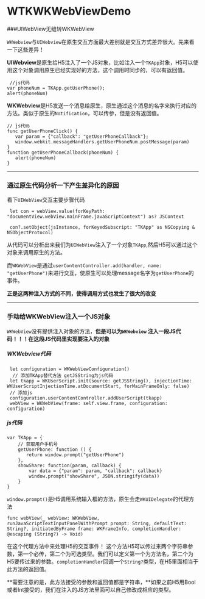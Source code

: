# WTKWKWebViewDemo
###UIWebView无缝转WKWebView


`WKWebview`与`UIWebview`在原生交互方面最大差别就是交互方式差异很大。先来看一下这些差异！

 **UIWebview**是原生给H5注入了一个JS对象，比如注入一个`TKApp`对象，H5可以使用这个对象调用原生已经实现好的方法，这个调用时同步的，可以有返回值。
 
 ```
  //js代码
 var phoneNum = TKApp.getUserPhone();
 alert(phoneNum)
 ```
 **WKWebview**是H5发送一个消息给原生，原生通过这个消息的名字来执行对应的方法。类似于原生的`Notification`，可以传参，但是没有返回值。
 
 ```
 // js代码
 func getUserPhoneClick() {
 	var param = {"callback": "getUserPhoneCallback"};
 	window.webkit.messageHandlers.getUserPhoneNum.postMessage(param)
 }
 function getUserPhoneCallback(phoneNum) {
 	alert(phoneNum)
 }
 ```
****
### 通过原生代码分析一下产生差异化的原因

 看下`UIWebView`交互主要步骤代码
 
 ```
  let con = webView.value(forKeyPath: "documentView.webView.mainFrame.javaScriptContext") as? JSContext
 
  con?.setObject(jsInstance, forKeyedSubscript: "TKApp" as NSCopying & NSObjectProtocol)
 ```
 从代码可以分析出来我们为`UIWebView`注入了一个对象`TKApp`,然后H5可以通过这个对象来调用原生的方法。
 
 而`WKWebView`是通过`userContentController.add(handler, name: "getUserPhone")`来进行交互，使原生可以处理message名字为`getUserPhone`的事件。
 
 **正是这两种注入方式的不同，使得调用方式也发生了很大的改变**
 
 ****
 
### 手动给WKWebView注入一个JS对象
`WKWebView`没有提供注入对象的方法，**但是可以为`WKWebview` 注入一段JS代码！！！在这段JS代码里实现要注入的对象**
##### WKWebview代码

```
 let configuration = WKWebViewConfiguration()
  // 添加TKApp替代方法 getJSString为js代码
 let tkapp = WKUserScript.init(source: getJSString(), injectionTime: WKUserScriptInjectionTime.atDocumentStart, forMainFrameOnly: false)
 // 添加js
 configuration.userContentController.addUserScript(tkapp)
 webView = WKWebView(frame: self.view.frame, configuration: configuration)
```
##### js代码

```
var TKApp = {
    // 获取用户手机号
    getUserPhone: function () {
       return window.prompt("getUserPhone")
    },
    showShare: function(param, callback) {
        var data = {"param": param, "callback": callback}
        window.prompt("showShare", JSON.stringify(data))
    }
}
```
`window.prompt()`是H5调用系统输入框的方法，原生会走`WKUIDelegate`的代理方法

```
func webView(_ webView: WKWebView, runJavaScriptTextInputPanelWithPrompt prompt: String, defaultText: String?, initiatedByFrame frame: WKFrameInfo, completionHandler: @escaping (String?) -> Void)
```
 在这个代理方法中来处理H5的交互事件！
 这个方法H5可以传过来两个字符串参数，第一个必传，第二个为可选类型。我们可以定义第一个为方法名，第二个为H5要传过来的参数。`completionHandler`回调一个`String?`类型，在H5里面相当于此方法的返回值。
 
 **需要注意的是，此方法接受的参数和返回值都是字符串，**如果之前H5用Bool或者Int接受的，我们在注入的JS方法里面可以自己修改成相应的类型。

